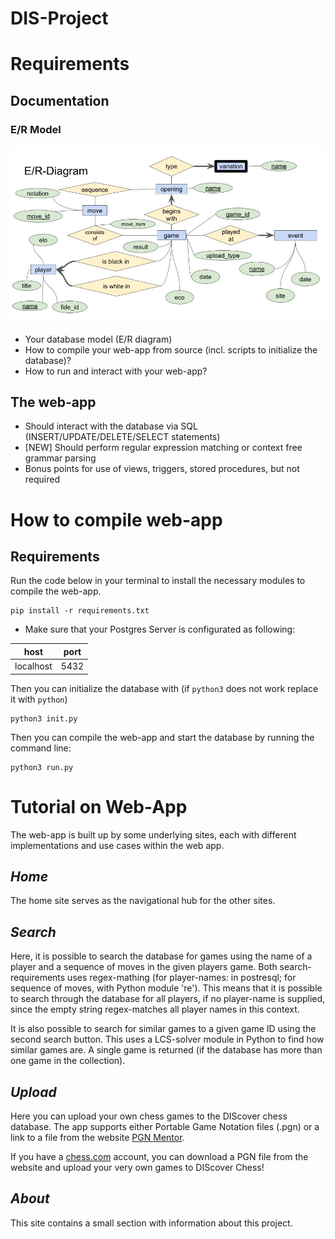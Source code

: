 # DIS-Project
# Requirements
## Documentation
### E/R Model
![](er_model.jpg)

* Your database model (E/R diagram)
* How to compile your web-app from source (incl. scripts to initialize the database)?
* How to run and interact with your web-app?
## The web-app
* Should interact with the database via SQL (INSERT/UPDATE/DELETE/SELECT statements)
* [NEW] Should perform regular expression matching or context free grammar parsing
* Bonus points for use of views, triggers, stored procedures, but not required

# How to compile web-app
## Requirements
Run the code below in your terminal to install the necessary modules to compile the web-app.

```
pip install -r requirements.txt
```

* Make sure that your Postgres Server is configurated as following:

  
| host      | port |
|-----------|------|
| localhost | 5432 |

Then you can initialize the database with (if `python3` does not work replace it with `python`)
```
python3 init.py
```
Then you can compile the web-app and start the database by running the command line:
```
python3 run.py
```

# Tutorial on Web-App
The web-app is built up by some underlying sites, each with different implementations and use cases within the web app.

## _Home_
The home site serves as the navigational hub for the other sites.

## _Search_
Here, it is possible to search the database for games using the name of a player and a sequence of moves in the given players game. Both search-requirements uses regex-mathing (for player-names: in postresql; for sequence of moves, with Python module 're'). This means that it is possible to search through the database for all players, if no player-name is supplied, since the empty string regex-matches all player names in this context.

It is also possible to search for similar games to a given game ID using the second search button. This uses a LCS-solver module in Python to find how similar games are. A single game is returned (if the database has more than one game in the collection).

## _Upload_
Here you can upload your own chess games to the DIScover chess database. The app supports either Portable Game Notation files (.pgn) or a link to a file from the website [PGN Mentor](https://www.pgnmentor.com/files.html).

If you have a [chess.com](https://www.chess.com) account, you can download a PGN file from the website and upload your very own games to DIScover Chess!

## _About_
This site contains a small section with information about this project.
